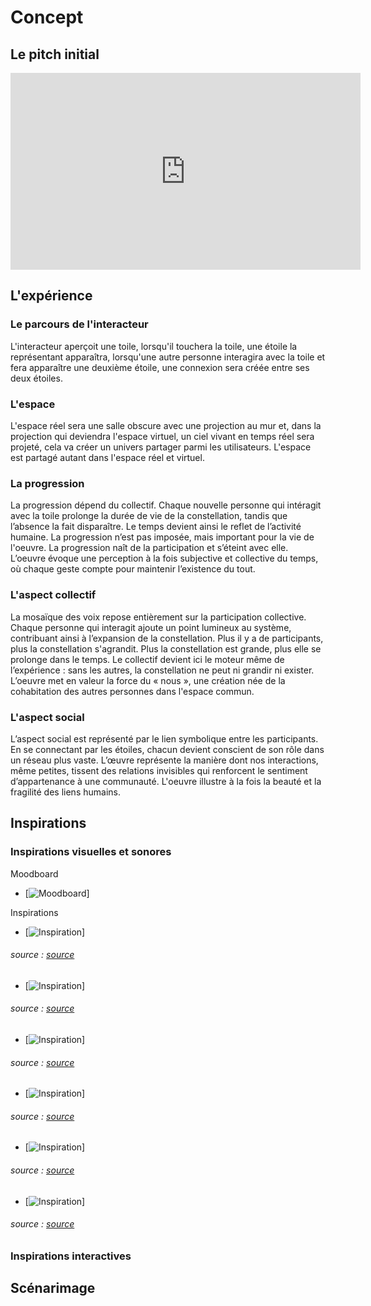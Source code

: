 # Concept

## Le pitch initial

<!-- Inclure la vidéo du PowerPoint intial -->

<!-- Méthode 1 -->
<iframe width="560" height="315"
  src="https://www.youtube.com/embed/ABWCq8j8qys"
  title="YouTube video"
  frameborder="0"
  allowfullscreen>
</iframe>

<!-- Méthode 2, plug legit -->
<!-- 
[![Description de la vidéo](http://img.youtube.com/vi/ABWCq8j8qys/0.jpg)](http://www.youtube.com/watch?v=ABWCq8j8qys)
-->

<!-- Méthode 3 (vidéo local) -->
<!-- 
 ![Description de la vidéo](/media/ipsum_020.mp4)
-->

## L'expérience

### Le parcours de l'interacteur

L'interacteur aperçoit une toile, lorsqu'il touchera la toile, une étoile la représentant apparaîtra, lorsqu'une autre personne interagira avec la toile et fera apparaître une deuxième étoile, une connexion sera créée entre ses deux étoiles.



<!-- 
Comportement de l’interacteur
Qu'est-ce que fait l'interacteur?
un résumé du parcours de l'interacteur du début à la fin de son expérience - qu'est-ce qu'il fait, qu'est-ce qu'il manipule, etc
-->

### L'espace

L'espace réel sera une salle obscure avec une projection au mur et, dans la projection qui deviendra l'espace virtuel, un ciel vivant en temps réel sera projeté, cela va créer un univers partager parmi les utilisateurs. L'espace est partagé autant dans l'espace réel et virtuel.


<!-- 
description de l'espace réel et virtuel du projet et comment l'espace réel est transposé, transorté ou prolongé dans le virtuel et inversement 
-->

### La progression

La progression dépend du collectif. Chaque nouvelle personne qui intéragit avec la toile prolonge la durée de vie de la constellation, tandis que l’absence la fait disparaître. Le temps devient ainsi le reflet de l’activité humaine. La progression n’est pas imposée, mais important pour la vie de l'oeuvre. La progression naît de la participation et s’éteint avec elle. L’oeuvre évoque une perception à la fois subjective et collective du temps, où chaque geste compte pour maintenir l’existence du tout.

### L'aspect collectif

<!-- 
comment votre idée de projet correspond au thème du COLLECTIF 
Plus il y a de personnes qui peuvent interagir simultanément est un critère important ! 

Un collectif désigne l'ensemble de personnes ou d'entités qui s'unissent de manière concertée pour poursuivre un objectif commun, en coopérant et en collaborant pour atteindre des buts qui seraient difficiles à réaliser individuellement.
 Il peut s'agir d'une réunion informelle ou contractuelle, temporaire ou durable, constituée autour d'une cause, d'une action ou d'un projet, qu'il soit artistique, politique, professionnel, moral ou cultuel.
 Ce groupe, souvent considéré comme une entité à vocation communautaire, fonctionne sous le pilotage de ses membres et repose sur une volonté partagée de développer des solidarités.
-->
La mosaïque des voix repose entièrement sur la participation collective. Chaque personne qui interagit ajoute un point lumineux au système, contribuant ainsi à l’expansion de la constellation. Plus il y a de participants, plus la constellation s'agrandit. Plus la constellation est grande, plus elle se prolonge dans le temps. Le collectif devient ici le moteur même de l’expérience : sans les autres, la constellation ne peut ni grandir ni exister. L’oeuvre met en valeur la force du « nous », une création née de la cohabitation des autres personnes dans l'espace commun.

### L'aspect social

<!-- 
comment votre idée de projet correspond au thème du SOCIAL 

Le terme « social » désigne ce qui concerne la vie en société, c’est-à-dire les relations entre les individus au sein d’un groupe organisé, ainsi que les structures, normes et institutions qui en découlent.
 Il peut s’appliquer à des aspects variés, comme la vie sociale, les groupes sociaux, les classes sociales, les rapports de production, ou encore les politiques visant à améliorer les conditions de vie des individus.
 En sciences sociales, le social englobe l’étude des phénomènes collectifs, des interactions humaines, des normes sociales et des dynamiques de pouvoir au sein de la société.
 L’adjectif peut aussi qualifier des animaux ou des plantes vivant en communauté selon des règles strictes, comme les insectes sociaux (fourmis, abeilles) ou certaines espèces végétales formant des colonies denses.
-->
L’aspect social est représenté par le lien symbolique entre les participants. En se connectant par les étoiles, chacun devient conscient de son rôle dans un réseau plus vaste. L’œuvre représente la manière dont nos interactions, même petites, tissent des relations invisibles qui renforcent le sentiment d’appartenance à une communauté. L'oeuvre illustre à la fois la beauté et la fragilité des liens humains.

## Inspirations

### Inspirations visuelles et sonores

Moodboard

* [![Moodboard]( moodboard1.webp)]

<!-- Inclure le moodboard avec référenes pour chacune des sources-->

Inspirations

* [![Inspiration]( moodboard2.webp)]
###### source : [source](https://www.emptymirrorbooks.com/visual-art/ryoji-ikeda-continuum)
* [![Inspiration]( moodboard3.webp)]
###### source : [source](https://gallery.dma.ucla.edu/filter/software/reas/Network-B-a-k-a-Process-4-Installation-3)
* [![Inspiration]( moodboard4.webp)]
###### source : [source](https://gallery.dma.ucla.edu/filter/software/reas/Network-B-a-k-a-Process-4-Installation-3)
* [![Inspiration]( moodboard5.webp)]
###### source : [source](https://www.bitforms.art/artwork/path-b)
* [![Inspiration]( moodboard6.webp)]
###### source : [source](https://www.ryojiikeda.com/project/datamatics/)
* [![Inspiration]( moodboard7.webp)]
###### source : [source](https://www.spiral.co.jp/topics/ryoji-ikeda-concert-pieces-2)


<!--
Images inspirantes
Représentations visuelles de l'ambiance recherchée, que ce soit à travers des photographies, des illustrations, ou des œuvres existantes.

Palette de couleurs
Choix de couleurs qui influenceront l’éclairage, les médias projetés, ou l’interface visuelle.

Références multimédia
Vidéos, musiques ou sons, séquences animées qui capturent l’énergie ou la tonalité souhaitée pour l'installation.

Textures et matériaux
Échantillons ou représentations de matériaux tangibles qui seront utilisés dans l'installation (écrans, surfaces tactiles, objets physiques interactifs).

Ambiance sonore et lumineuse
Inspirations relatives à la scénarisation de la lumière et du son, qui seront des éléments interactifs clés dans l’expérience utilisateur.
-->


### Inspirations interactives

<!-- Inclure des liens et une ligne sur pourquoi -->


## Scénarimage

<!-- Pour chaque étape/scène : une image avec du texte descriptif et une explication de la transition -->

<!--
Éléments du scénarimage
Séquence visuelle
Chaque scène ou séquence du scénarimage doit être clairement illustrée, montrant les éléments visuels qui seront projetés ou affichés. Cette séquence visuelle peut inclure des captures d'écran, des croquis ou des rendus 3D, en fonction des besoins du projet.

Points d'interaction
Le scénarimage dans un cadre interactif inclut les moments où l'utilisateur interagit avec l'installation. Ces points d’interaction doivent être représentés graphiquement pour indiquer comment et quand l’utilisateur influencera la progression du récit ou des effets visuels et sonores.

Évolution du récit
Comme pour le scénario narratif, le scénarimage doit montrer la progression de l’histoire ou de l’expérience au fil des interactions. Il permet de visualiser comment l’installation évolue en fonction des actions de l'utilisateur, avec des embranchements possibles selon ses choix.

Retour visuel et sensoriel
Le scénarimage doit inclure des annotations ou des visuels montrant les réponses visuelles, sonores ou tactiles à chaque interaction. Cela peut inclure des changements d’éclairage, des transitions vidéo, ou des effets sonores qui réagissent aux actions de l’utilisateur.
-->
